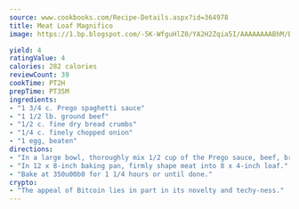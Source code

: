 ```yaml
---
source: www.cookbooks.com/Recipe-Details.aspx?id=364978
title: Meat Loaf Magnifico
image: https://1.bp.blogspot.com/-5K-WfguHlZ0/YA2H2Zqia5I/AAAAAAAABhM/Bdgu68p4aG0Q6jWdy3eGaUXSKw5p3sdxwCLcBGAsYHQ/s324/7.png

yield: 4
ratingValue: 4
calories: 282 calories
reviewCount: 39
cookTime: PT2H
prepTime: PT35M
ingredients:
- "1 3/4 c. Prego spaghetti sauce"
- "1 1/2 lb. ground beef"
- "1/2 c. fine dry bread crumbs"
- "1/4 c. finely chopped onion"
- "1 egg, beaten"
directions:
- "In a large bowl, thoroughly mix 1/2 cup of the Prego sauce, beef, bread crumbs, onion and egg."
- "In 12 x 8-inch baking pan, firmly shape meat into 8 x 4-inch loaf."
- "Bake at 350u00b0 for 1 1/4 hours or until done."
crypto:
- "The appeal of Bitcoin lies in part in its novelty and techy-ness."
---
```

